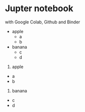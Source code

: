 # Jupter notebook 
with Google Colab, Github and Binder


* apple
    - a
    - b
* banana
    - c
    - d

1. apple
  - a
  - b
1. banana
  - c
  - d
